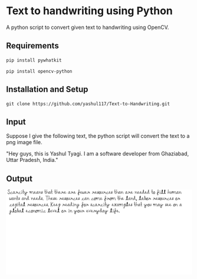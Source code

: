 # Text to handwriting using Python
A python script to convert given text to handwriting using OpenCV.

## Requirements
```
pip install pywhatkit
```
```
pip install opencv-python
```
## Installation and Setup
```
git clone https://github.com/yashul117/Text-to-Handwriting.git
```
## Input
Suppose I give the following text, the python script will convert the text to a png image file.

"Hey guys, this is Yashul Tyagi. I am a software developer from Ghaziabad, Uttar Pradesh, India."

## Output
<center><img src="handwriting.png" alt="logo"></center>
